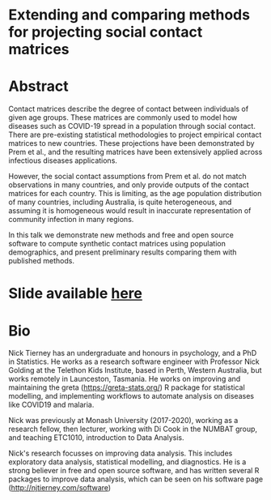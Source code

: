 # Extending and comparing methods for projecting social contact matrices

# Abstract

Contact matrices describe the degree of contact between individuals of given age groups. These matrices are commonly used to model how diseases such as COVID-19 spread in a population through social contact. There are pre-existing statistical methodologies to project empirical contact matrices to new countries. These projections have been demonstrated by Prem et al., and the resulting matrices have been extensively applied across infectious diseases applications. 

However, the social contact assumptions from Prem et al. do not match observations in many countries, and only provide outputs of the contact matrices for each country. This is limiting, as the age population distribution of many countries, including Australia, is quite heterogeneous, and assuming it is homogeneous would result in inaccurate representation of community infection in many regions.

In this talk we demonstrate new methods and free and open source software to compute synthetic contact matrices using population demographics, and present preliminary results comparing them with published methods.

# Slide available [here](https://njtierney.github.io/talk-spark-2023/#/title-slide)

# Bio

Nick Tierney has an undergraduate and honours in psychology, and a PhD in Statistics. He works as a research software engineer with Professor Nick Golding at the Telethon Kids Institute, based in Perth, Western Australia, but works remotely in Launceston, Tasmania. He works on improving and maintaining the greta (https://greta-stats.org/) R package for statistical modelling, and implementing workflows to automate analysis on diseases like COVID19 and malaria.

Nick was previously at Monash University (2017-2020), working as a research fellow, then lecturer, working with Di Cook in the NUMBAT group, and teaching ETC1010, introduction to Data Analysis.

Nick's research focusses on improving data analysis. This includes exploratory data analysis, statistical modelling, and diagnostics. He is a strong believer in free and open source software, and has written several R packages to improve data analysis, which can be seen on his software page (http://njtierney.com/software)

